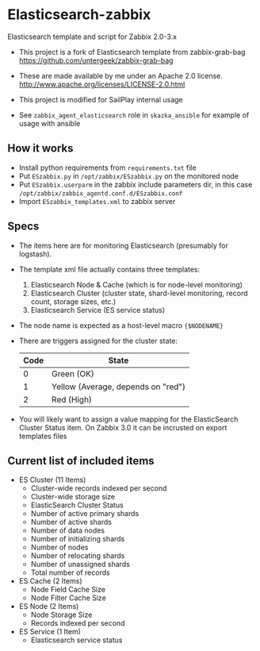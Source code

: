 Elasticsearch-zabbix
====================

Elasticsearch template and script for Zabbix 2.0-3.x

* This project is a fork of Elasticsearch template from zabbix-grab-bag
  https://github.com/untergeek/zabbix-grab-bag

* These are made available by me under an Apache 2.0 license.
  http://www.apache.org/licenses/LICENSE-2.0.html

* This project is modified for SailPlay internal usage

* See `zabbix_agent_elasticsearch` role in `skazka_ansible` for example of usage with ansible

## How it works

- Install python requirements from `requirements.txt` file
- Put `ESzabbix.py` in `/opt/zabbix/ESzabbix.py` on the monitored node
- Put `ESzabbix.userparm` in the zabbix include parameters dir, in this case `/opt/zabbix/zabbix_agentd.conf.d/ESzabbix.conf`
- Import `ESzabbix_templates.xml` to zabbix server

## Specs

* The items here are for monitoring Elasticsearch (presumably for logstash).

* The template xml file actually contains three templates:

  1. Elasticsearch Node & Cache (which is for node-level monitoring)
  2. Elasticsearch Cluster (cluster state, shard-level monitoring, record count, storage sizes, etc.)
  3. Elasticsearch Service (ES service status)

* The node name is expected as a host-level macro `{$NODENAME}`

* There are triggers assigned for the cluster state:

  | Code | State                              |
  |------|------------------------------------|
  | 0    | Green (OK)                         |
  | 1    | Yellow (Average, depends on "red") |
  | 2    | Red (High)                         |

* You will likely want to assign a value mapping for the ElasticSearch Cluster Status item.
  On Zabbix 3.0 it can be incrusted on export templates files


## Current list of included items

* ES Cluster (11 Items)
	- Cluster-wide records indexed per second
	- Cluster-wide storage size
	- ElasticSearch Cluster Status
	- Number of active primary shards
	- Number of active shards
	- Number of data nodes
	- Number of initializing shards
	- Number of nodes
	- Number of relocating shards
	- Number of unassigned shards
	- Total number of records
* ES Cache (2 Items)
	- Node Field Cache Size
	- Node Filter Cache Size
* ES Node (2 Items)
	- Node Storage Size
	- Records indexed per second
* ES Service (1 Item)
	- Elasticsearch service status
